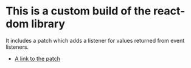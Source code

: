 # This is a custom build of the react-dom library

It includes a patch which adds a listener for values returned from
event listeners.

- [A link to the patch](https://github.com/btford/react/commit/0ea9ce066f3e25e73757bc745bf54f3dd565c94c)
